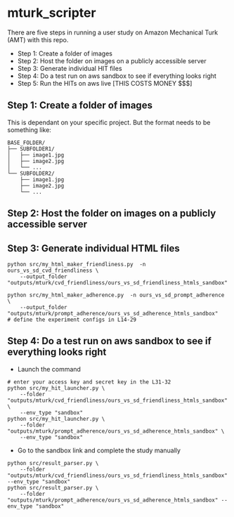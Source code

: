 # mturk_scripter


There are five steps in running a user study on Amazon Mechanical Turk (AMT) with this repo. 
- Step 1: Create a folder of images
- Step 2: Host the folder on images on a publicly accessible server
- Step 3: Generate individual HIT files
- Step 4: Do a test run on aws sandbox to see if everything looks right
- Step 5: Run the HITs on aws live [THIS COSTS MONEY $$$]


## Step 1: Create a folder of images
This is dependant on your specific project. 
But the format needs to be something like:
```
BASE_FOLDER/
├── SUBFOLDER1/
│   ├── image1.jpg
│   ├── image2.jpg
│   └── ...
└── SUBFOLDER2/
    ├── image1.jpg
    ├── image2.jpg
    └── ...
```


## Step 2: Host the folder on images on a publicly accessible server



## Step 3: Generate individual HTML files
```
python src/my_html_maker_friendliness.py  -n ours_vs_sd_cvd_friendliness \
    --output_folder "outputs/mturk/cvd_friendliness/ours_vs_sd_friendliness_htmls_sandbox"

python src/my_html_maker_adherence.py  -n ours_vs_sd_prompt_adherence \
    --output_folder "outputs/mturk/prompt_adherence/ours_vs_sd_adherence_htmls_sandbox" 
# define the experiment configs in L14-29
```

## Step 4: Do a test run on aws sandbox to see if everything looks right
- Launch the command
```
# enter your access key and secret key in the L31-32
python src/my_hit_launcher.py \
    --folder "outputs/mturk/cvd_friendliness/ours_vs_sd_friendliness_htmls_sandbox" \
    --env_type "sandbox"
python src/my_hit_launcher.py \
    --folder "outputs/mturk/prompt_adherence/ours_vs_sd_adherence_htmls_sandbox" \
    --env_type "sandbox"
```

- Go to the sandbox link and complete the study manually
```
python src/result_parser.py \
    --folder "outputs/mturk/cvd_friendliness/ours_vs_sd_friendliness_htmls_sandbox" --env_type "sandbox"
python src/result_parser.py \
    --folder "outputs/mturk/prompt_adherence/ours_vs_sd_adherence_htmls_sandbox" --env_type "sandbox"
```